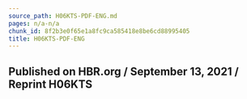 ```yaml
---
source_path: H06KTS-PDF-ENG.md
pages: n/a-n/a
chunk_id: 8f2b3e0f65e1a8fc9ca585418e8be6cd88995405
title: H06KTS-PDF-ENG
---
```

## Published on HBR.org / September 13, 2021 / Reprint H06KTS
